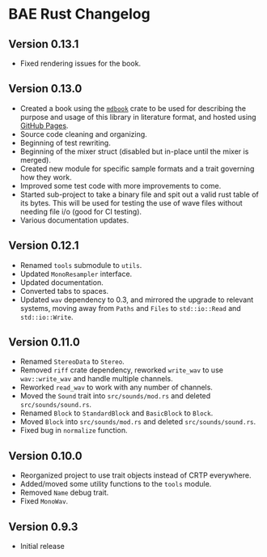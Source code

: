 # BAE Rust Changelog

## Version 0.13.1

* Fixed rendering issues for the book.

## Version 0.13.0

* Created a book using the [`mdbook`](https://crates.io/crates/mdbook) crate to be used for describing the purpose and usage of this library in literature format, and hosted using [GitHub Pages](https://ChylerDev.github.io/BAE).
* Source code cleaning and organizing.
* Beginning of test rewriting.
* Beginning of the mixer struct (disabled but in-place until the mixer is merged).
* Created new module for specific sample formats and a trait governing how they work.
* Improved some test code with more improvements to come.
* Started sub-project to take a binary file and spit out a valid rust table of its bytes. This will be used for testing the use of wave files without needing file i/o (good for CI testing).
* Various documentation updates.

## Version 0.12.1

* Renamed `tools` submodule to `utils`.
* Updated `MonoResampler` interface.
* Updated documentation.
* Converted tabs to spaces.
* Updated `wav` dependency to 0.3, and mirrored the upgrade to relevant systems, moving away from `Paths` and `Files` to `std::io::Read` and `std::io::Write`.

## Version 0.11.0

* Renamed `StereoData` to `Stereo`.
* Removed `riff` crate dependency, reworked `write_wav` to use `wav::write_wav` and handle multiple channels.
* Reworked `read_wav` to work with any number of channels.
* Moved the `Sound` trait into `src/sounds/mod.rs` and deleted `src/sounds/sound.rs`.
* Renamed `Block` to `StandardBlock` and `BasicBlock` to `Block`.
* Moved `Block` into `src/sounds/mod.rs` and deleted `src/sounds/sound.rs`.
* Fixed bug in `normalize` function.

## Version 0.10.0

* Reorganized project to use trait objects instead of CRTP everywhere.
* Added/moved some utility functions to the `tools` module.
* Removed `Name` debug trait.
* Fixed `MonoWav`.

## Version 0.9.3

* Initial release
